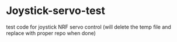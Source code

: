 # Joystick-servo-test
test code for joystick NRF servo control (will delete the temp file and replace with proper repo when done)
